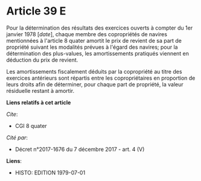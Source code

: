 # Article 39 E

Pour la détermination des résultats des exercices ouverts à compter du 1er janvier 1978 [*date*], chaque membre des
copropriétés de navires mentionnées à l'article 8 quater amortit le prix de revient de sa part de propriété suivant les
modalités prévues à l'égard des navires; pour la détermination des plus-values, les amortissements pratiqués viennent en
déduction du prix de revient.

Les amortissements fiscalement déduits par la copropriété au titre des exercices antérieurs sont répartis entre les
copropriétaires en proportion de leurs droits afin de déterminer, pour chaque part de propriété, la valeur résiduelle restant
à amortir.

**Liens relatifs à cet article**

_Cite_:

  - CGI 8 quater

_Cité par_:

  - Décret n°2017-1676 du 7 décembre 2017 - art. 4 (V)

**Liens**:

  - HISTO: EDITION 1979-07-01
